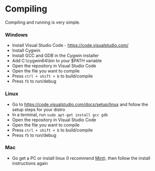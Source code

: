# Compiling
Compiling and running is very simple. 
### Windows
- Install Visual Studio Code - https://code.visualstudio.com/
- Install Cygwin
- Install GCC and GDB in the Cygwin installer
- Add C:\cygwin64\bin to your $PATH variable
- Open the repository in Visual Studio Code
- Open the file you want to compile
- Press `ctrl + shift + b` to build/compile
- Press `f5` to run/debug
### Linux
- Go to https://code.visualstudio.com/docs/setup/linux and follow the setup steps for your distro
- In a terminal, run
``
sudo apt-get install gcc gdb
``
- Open the repository in Visual Studio Code
- Open the file you want to compile
- Press `ctrl + shift + b` to build/compile
- Press `f5` to run/debug
### Mac
- Go get a PC or install linux (I recommend [Mint](https://linuxmint.com/)), then follow the install instructions again